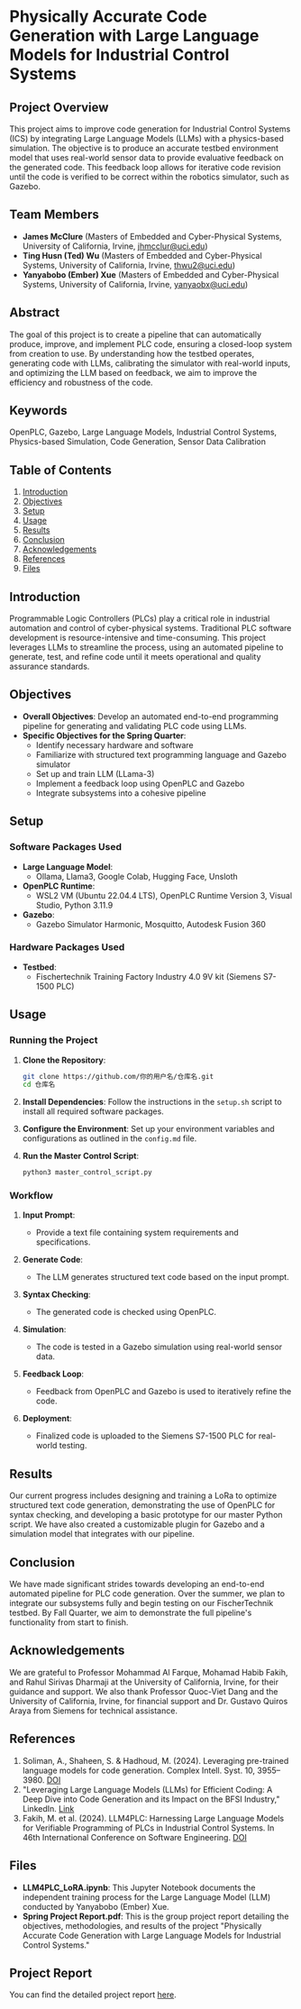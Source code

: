 # Physically Accurate Code Generation with Large Language Models for Industrial Control Systems

## Project Overview

This project aims to improve code generation for Industrial Control Systems (ICS) by integrating Large Language Models (LLMs) with a physics-based simulation. The objective is to produce an accurate testbed environment model that uses real-world sensor data to provide evaluative feedback on the generated code. This feedback loop allows for iterative code revision until the code is verified to be correct within the robotics simulator, such as Gazebo.

## Team Members

- **James McClure** (Masters of Embedded and Cyber-Physical Systems, University of California, Irvine, jhmcclur@uci.edu)
- **Ting Husn (Ted) Wu** (Masters of Embedded and Cyber-Physical Systems, University of California, Irvine, thwu2@uci.edu)
- **Yanyabobo (Ember) Xue** (Masters of Embedded and Cyber-Physical Systems, University of California, Irvine, yanyaobx@uci.edu)

## Abstract

The goal of this project is to create a pipeline that can automatically produce, improve, and implement PLC code, ensuring a closed-loop system from creation to use. By understanding how the testbed operates, generating code with LLMs, calibrating the simulator with real-world inputs, and optimizing the LLM based on feedback, we aim to improve the efficiency and robustness of the code.

## Keywords

OpenPLC, Gazebo, Large Language Models, Industrial Control Systems, Physics-based Simulation, Code Generation, Sensor Data Calibration

## Table of Contents

1. [Introduction](#introduction)
2. [Objectives](#objectives)
3. [Setup](#setup)
4. [Usage](#usage)
5. [Results](#results)
6. [Conclusion](#conclusion)
7. [Acknowledgements](#acknowledgements)
8. [References](#references)
9. [Files](#files)

## Introduction

Programmable Logic Controllers (PLCs) play a critical role in industrial automation and control of cyber-physical systems. Traditional PLC software development is resource-intensive and time-consuming. This project leverages LLMs to streamline the process, using an automated pipeline to generate, test, and refine code until it meets operational and quality assurance standards.

## Objectives

- **Overall Objectives**: Develop an automated end-to-end programming pipeline for generating and validating PLC code using LLMs.
- **Specific Objectives for the Spring Quarter**:
  - Identify necessary hardware and software
  - Familiarize with structured text programming language and Gazebo simulator
  - Set up and train LLM (LLama-3)
  - Implement a feedback loop using OpenPLC and Gazebo
  - Integrate subsystems into a cohesive pipeline

## Setup

### Software Packages Used

- **Large Language Model**:
  - Ollama, Llama3, Google Colab, Hugging Face, Unsloth
- **OpenPLC Runtime**:
  - WSL2 VM (Ubuntu 22.04.4 LTS), OpenPLC Runtime Version 3, Visual Studio, Python 3.11.9
- **Gazebo**:
  - Gazebo Simulator Harmonic, Mosquitto, Autodesk Fusion 360

### Hardware Packages Used

- **Testbed**:
  - Fischertechnik Training Factory Industry 4.0 9V kit (Siemens S7-1500 PLC)

## Usage

### Running the Project

1. **Clone the Repository**: 
   ```bash
   git clone https://github.com/你的用户名/仓库名.git
   cd 仓库名
   
2. **Install Dependencies**:
   Follow the instructions in the `setup.sh` script to install all required software packages.

3. **Configure the Environment**:
   Set up your environment variables and configurations as outlined in the `config.md` file.

4. **Run the Master Control Script**:
   ```bash
   python3 master_control_script.py


### Workflow

1. **Input Prompt**:
   - Provide a text file containing system requirements and specifications.
   
2. **Generate Code**:
   - The LLM generates structured text code based on the input prompt.

3. **Syntax Checking**:
   - The generated code is checked using OpenPLC.

4. **Simulation**:
   - The code is tested in a Gazebo simulation using real-world sensor data.

5. **Feedback Loop**:
   - Feedback from OpenPLC and Gazebo is used to iteratively refine the code.

6. **Deployment**:
   - Finalized code is uploaded to the Siemens S7-1500 PLC for real-world testing.

## Results

Our current progress includes designing and training a LoRa to optimize structured text code generation, demonstrating the use of OpenPLC for syntax checking, and developing a basic prototype for our master Python script. We have also created a customizable plugin for Gazebo and a simulation model that integrates with our pipeline.

## Conclusion

We have made significant strides towards developing an end-to-end automated pipeline for PLC code generation. Over the summer, we plan to integrate our subsystems fully and begin testing on our FischerTechnik testbed. By Fall Quarter, we aim to demonstrate the full pipeline's functionality from start to finish.

## Acknowledgements

We are grateful to Professor Mohammad Al Farque, Mohamad Habib Fakih, and Rahul Sirivas Dharmaji at the University of California, Irvine, for their guidance and support. We also thank Professor Quoc-Viet Dang and the University of California, Irvine, for financial support and Dr. Gustavo Quiros Araya from Siemens for technical assistance.

## References

1. Soliman, A., Shaheen, S. & Hadhoud, M. (2024). Leveraging pre-trained language models for code generation. Complex Intell. Syst. 10, 3955–3980. [DOI](https://doi.org/10.1007/s40747-024-01373-8)
2. "Leveraging Large Language Models (LLMs) for Efficient Coding: A Deep Dive into Code Generation and its Impact on the BFSI Industry," LinkedIn. [Link](https://www.linkedin.com/pulse/leveraging-large-language-models-llms-efficient-coding-deep-an)
3. Fakih, M. et al. (2024). LLM4PLC: Harnessing Large Language Models for Verifiable Programming of PLCs in Industrial Control Systems. In 46th International Conference on Software Engineering. [DOI](https://doi.org/10.1145/3639477.3639743)

## Files

- **LLM4PLC_LoRA.ipynb**: This Jupyter Notebook documents the independent training process for the Large Language Model (LLM) conducted by Yanyabobo (Ember) Xue.
- **Spring Project Report.pdf**: This is the group project report detailing the objectives, methodologies, and results of the project "Physically Accurate Code Generation with Large Language Models for Industrial Control Systems."

## Project Report

You can find the detailed project report [here](./Spring%20Project%20Report.pdf).
